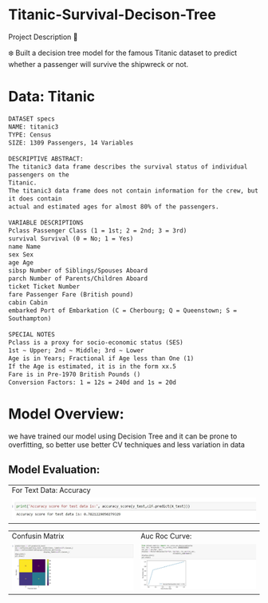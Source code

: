 # Titanic-Survival-Decison-Tree
Project Description 📄

❄️ Built a decision tree model for the famous Titanic dataset to predict whether a passenger will survive the shipwreck or not.

# Data: Titanic

    DATASET specs
    NAME: titanic3
    TYPE: Census
    SIZE: 1309 Passengers, 14 Variables

    DESCRIPTIVE ABSTRACT:
    The titanic3 data frame describes the survival status of individual passengers on the
    Titanic.
    The titanic3 data frame does not contain information for the crew, but it does contain
    actual and estimated ages for almost 80% of the passengers.

    VARIABLE DESCRIPTIONS
    Pclass Passenger Class (1 = 1st; 2 = 2nd; 3 = 3rd)
    survival Survival (0 = No; 1 = Yes)
    name Name
    sex Sex
    age Age
    sibsp Number of Siblings/Spouses Aboard
    parch Number of Parents/Children Aboard
    ticket Ticket Number
    fare Passenger Fare (British pound)
    cabin Cabin
    embarked Port of Embarkation (C = Cherbourg; Q = Queenstown; S = Southampton)

    SPECIAL NOTES
    Pclass is a proxy for socio-economic status (SES)
    1st ~ Upper; 2nd ~ Middle; 3rd ~ Lower
    Age is in Years; Fractional if Age less than One (1)
    If the Age is estimated, it is in the form xx.5
    Fare is in Pre-1970 British Pounds ()
    Conversion Factors: 1 = 12s = 240d and 1s = 20d
    
# Model Overview:
we have trained our model using Decision Tree and it can be prone to overfitting, so better use better CV techniques and less variation in data

## Model Evaluation:
<table>
  <tr>
    <td>For Text Data: Accuracy</td>
    
  </tr>
  <tr>
    <td><img src="static/saves/1.jpg" </td>
  </tr>
 </table>
 <table>
  <tr>
    <td>Confusin Matrix</td>
     <td>Auc Roc Curve:</td>
  </tr>
  <tr>
    <td><img src="static/saves/2.jpg"></td>
    <td><img src="static/saves/3.jpg"></td>
  </tr>
 </table>
        
